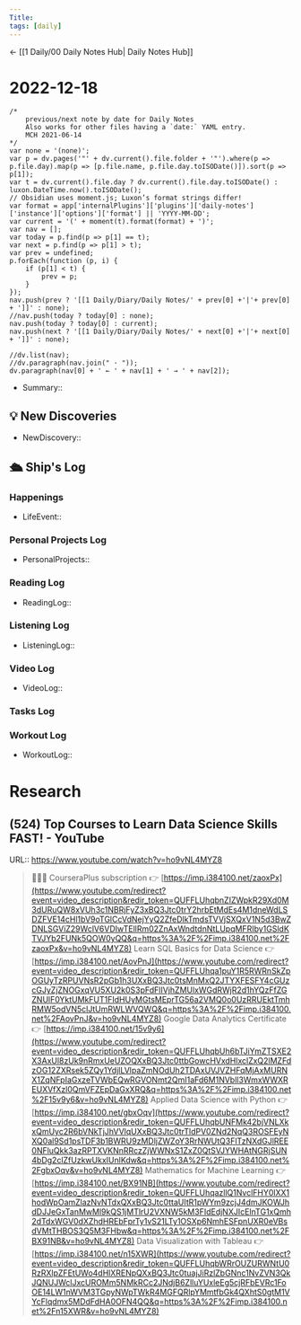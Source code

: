```yaml
---
Title:
tags: [daily]
---
```


<- [[1 Daily/00 Daily Notes Hub| Daily Notes Hub]]

# 2022-12-18
```dataviewjs
/*
    previous/next note by date for Daily Notes
    Also works for other files having a `date:` YAML entry.
    MCH 2021-06-14
*/
var none = '(none)';
var p = dv.pages('"' + dv.current().file.folder + '"').where(p => p.file.day).map(p => [p.file.name, p.file.day.toISODate()]).sort(p => p[1]);
var t = dv.current().file.day ? dv.current().file.day.toISODate() : luxon.DateTime.now().toISODate();
// Obsidian uses moment.js; Luxon’s format strings differ!
var format = app['internalPlugins']['plugins']['daily-notes']['instance']['options']['format'] || 'YYYY-MM-DD';
var current = '(' + moment(t).format(format) + ')';
var nav = [];
var today = p.find(p => p[1] == t);
var next = p.find(p => p[1] > t);
var prev = undefined;
p.forEach(function (p, i) {
    if (p[1] < t) {
        prev = p;
    }
});
nav.push(prev ? '[[1 Daily/Diary/Daily Notes/' + prev[0] +'|'+ prev[0] + ']]' : none);
//nav.push(today ? today[0] : none);
nav.push(today ? today[0] : current);
nav.push(next ? '[[1 Daily/Diary/Daily Notes/' + next[0] +'|'+ next[0] + ']]' : none);

//dv.list(nav);
//dv.paragraph(nav.join(" · "));
dv.paragraph(nav[0] + ' ← ' + nav[1] + ' → ' + nav[2]);
```
- Summary:: 

## 💡 New Discoveries
- NewDiscovery::

## 🛳️ Ship's Log


### Happenings
- LifeEvent:: 

### Personal Projects Log
- PersonalProjects::

### Reading Log
- ReadingLog:: 

### Listening Log
- ListeningLog::

### Video Log
- VideoLog::

### Tasks Log


### Workout Log
- WorkoutLog::

# Research
## (524) Top Courses to Learn Data Science Skills FAST! - YouTube
URL:: https://www.youtube.com/watch?v=ho9vNL4MYZ8

> 👩🏻‍💻 CourseraPlus subscription 👉 [https://imp.i384100.net/zaoxPx](https://www.youtube.com/redirect?event=video_description&redir_token=QUFFLUhqbnZIZWpkR29Xd0M3dURuQW8xVUh3c1NBRjFyZ3xBQ3Jtc0trY2hrbEtMdEs4M1dneWdLSDZFVE14cHl1bV9oTGlCcVdNejYyQ2ZfeDlkTmdsTVVjSXQxV1N5d3BwZDNLSGViZ29WclV6VDIwTEllRm02ZnAxWndtdnNtLUpqMFRIby1GSldKTVJYb2FUNk5QOW0yQQ&q=https%3A%2F%2Fimp.i384100.net%2FzaoxPx&v=ho9vNL4MYZ8) Learn SQL Basics for Data Science 👉 [https://imp.i384100.net/AovPnJ](https://www.youtube.com/redirect?event=video_description&redir_token=QUFFLUhqa1puY1R5RWRnSkZpOGUyTzRPUVNsR2pGb1h3UXxBQ3Jtc0tsMnMxQ2JTYXFESFY4cGUzcGJyZjZNOGxqVU5XU2k0S3pFdFlIVjhZMUlxWGdRWjR2d1hYQzFfZGZNUlF0YktUMkFUT1FIdHUyMGtsMEprTG56a2VMQ0o0UzRRUEktTmhRMW5odVN5clJtUmRWLWVQWQ&q=https%3A%2F%2Fimp.i384100.net%2FAovPnJ&v=ho9vNL4MYZ8) Google Data Analytics Certificate 👉 [https://imp.i384100.net/15v9y6](https://www.youtube.com/redirect?event=video_description&redir_token=QUFFLUhqbUh6bTJiYmZTSXE2X3AxUl8zUk9nRmxUeUZOQXxBQ3Jtc0ttbGowcHVxdHlxclZxQ2lMZFdzOG12ZXRsek5ZQy1YdjlLVlpaZmNOdUh2TDAxUVJVZHFqMjAxMURNX1ZqNFpIaGxzeTVWbEQwRGVONmt2QmI1aFd6M1NVbll3WmxWWXREUXVfXzl0QmVFZEpDaGxXRQ&q=https%3A%2F%2Fimp.i384100.net%2F15v9y6&v=ho9vNL4MYZ8) Applied Data Science with Python 👉 [https://imp.i384100.net/gbxOqv](https://www.youtube.com/redirect?event=video_description&redir_token=QUFFLUhqbUNFMk42bjVNLXkxQmUyc2R6bVNkTjJhVVlqUXxBQ3Jtc0trTldPV0ZNd2NqQ3ROSFEyNXQ0al9Sd1psTDF3b1BWRU9zMDljZWZoY3RrNWUtQ3FlTzNXdGJlREE0NFluQkk3azRPTXVKNnRRczZjWWNxS1ZxZ0QtSVJYWHAtNGRjSUN4bDg2clZfUzkwUkxIUnlKdw&q=https%3A%2F%2Fimp.i384100.net%2FgbxOqv&v=ho9vNL4MYZ8) Mathematics for Machine Learning 👉 [https://imp.i384100.net/BX91NB](https://www.youtube.com/redirect?event=video_description&redir_token=QUFFLUhqazllQ1NvclFHY0lXX1hodWpOamZlazNvNTdxQXxBQ3Jtc0ttaUItR1pWYm9zcjJ4dmJKOWJhdDJJeGxTanMwMl9kQS1jMTlrU2VXNW5kM3FIdEdjNXJIcElnTG1xQmh2dTdxWGV0dXZhdHREbFprTy1vS21LTy1OSXp6NmhESFpnUXR0eVBsdVMtTHBOS3Q5M3FHbw&q=https%3A%2F%2Fimp.i384100.net%2FBX91NB&v=ho9vNL4MYZ8) Data Visualization with Tableau 👉 [https://imp.i384100.net/n15XWR](https://www.youtube.com/redirect?event=video_description&redir_token=QUFFLUhqbWRrOUZURWNtU0RzRXlpZFEtUWo4dHlXRENpQXxBQ3Jtc0tuajJiRzlZbGNnc1NvZVN3QkJQNUJWclJxcUROMm5NMkRCc2JNdjB6ZlluYUxleEg5cjRFbEVRc1FoOE14LW1nWVM3TGpyNWpTWkR4MGFQRlpYMmtfbGk4QXhtS0gtM1VYcFlqdmx5MDdFdHA0OFN4QQ&q=https%3A%2F%2Fimp.i384100.net%2Fn15XWR&v=ho9vNL4MYZ8)

